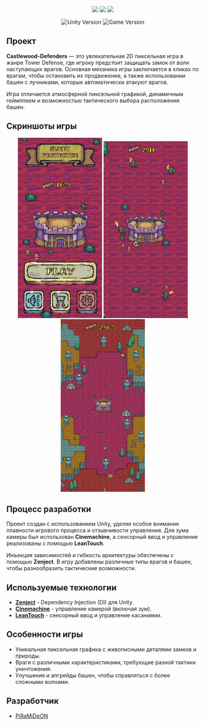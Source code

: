 <p align="center">
      <img src='https://github.com/PiRaMiDeON/Castlewood-Defenders/blob/main/Imgs/1.jpg' width=220>
      <img src='https://github.com/PiRaMiDeON/Castlewood-Defenders/blob/main/Imgs/2.jpg' width=220>
      <img src='https://github.com/PiRaMiDeON/Castlewood-Defenders/blob/main/Imgs/3.jpg' width=220>
</p>

<p align="center">
    <img src="https://img.shields.io/badge/Engine-Unity-blueviolet" alt="Unity Version">
    <img src="https://img.shields.io/badge/Version-Beta-green" alt="Game Version">
</p>

## Проект

**Castlewood-Defenders** — это увлекательная 2D пиксельная игра в жанре Tower Defense, где игроку предстоит защищать замок от волн наступающих врагов. Основная механика игры заключается в кликах по врагам, чтобы остановить их продвижение, а также использовании башен с лучниками, которые автоматически атакуют врагов.

Игра отличается атмосферной пиксельной графикой, динамичным геймплеем и возможностью тактического выбора расположения башен.

## Скриншоты игры

<p align="center"> 
      <img src='https://github.com/PiRaMiDeON/Castlewood-Defenders/blob/main/Imgs/screenshot1.jpg' width=220>
      <img src='https://github.com/PiRaMiDeON/Castlewood-Defenders/blob/main/Imgs/screenshot2.jpg' width=220> 
      <img src='https://github.com/PiRaMiDeON/Castlewood-Defenders/blob/main/Imgs/screenshot3.jpg' width=220>
</p>

## Процесс разработки

Проект создан с использованием Unity, уделяя особое внимание плавности игрового процесса и отзывчивости управления. Для зума камеры был использован **Cinemachine**, а сенсорный ввод и управление реализованы с помощью **LeanTouch**.

Инъекция зависимостей и гибкость архитектуры обеспечены с помощью **Zenject**. В игру добавлены различные типы врагов и башен, чтобы разнообразить тактические возможности.

## Используемые технологии

- [**Zenject**](https://assetstore.unity.com/packages/tools/utilities/zenject-157735) - Dependency Injection (DI) для Unity.
- [**Cinemachine**](https://assetstore.unity.com/packages/essentials/cinemachine-79898) - управление камерой (включая зум).
- [**LeanTouch**](https://assetstore.unity.com/packages/tools/input-management/lean-touch-116049) - сенсорный ввод и управление касаниями.

## Особенности игры

- Уникальная пиксельная графика с живописными деталями замков и природы.
- Враги с различными характеристиками, требующие разной тактики уничтожения.
- Улучшения и апгрейды башен, чтобы справляться с более сложными волнами.

## Разработчик

- [PiRaMiDeON](https://github.com/PiRaMiDeON)
